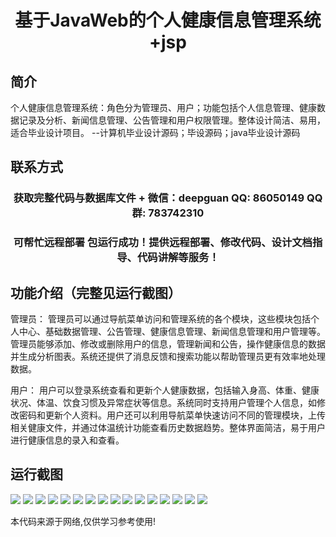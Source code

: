 <p><h1 align="center">基于JavaWeb的个人健康信息管理系统+jsp</h1></p>

## 简介
个人健康信息管理系统：角色分为管理员、用户；功能包括个人信息管理、健康数据记录及分析、新闻信息管理、公告管理和用户权限管理。整体设计简洁、易用，适合毕业设计项目。    --计算机毕业设计源码；毕设源码；java毕业设计源码


## 联系方式
<p><h3 align="center">获取完整代码与数据库文件 + 微信：deepguan QQ: 86050149 QQ群: 783742310</h3></p>
<p><h3 align="center">可帮忙远程部署 包运行成功！提供远程部署、修改代码、设计文档指导、代码讲解等服务！</h3></p>

## 功能介绍（完整见运行截图）
管理员： 管理员可以通过导航菜单访问和管理系统的各个模块，这些模块包括个人中心、基础数据管理、公告管理、健康信息管理、新闻信息管理和用户管理等。管理员能够添加、修改或删除用户的信息，管理新闻和公告，操作健康信息的数据并生成分析图表。系统还提供了消息反馈和搜索功能以帮助管理员更有效率地处理数据。

用户： 用户可以登录系统查看和更新个人健康数据，包括输入身高、体重、健康状况、体温、饮食习惯及异常症状等信息。系统同时支持用户管理个人信息，如修改密码和更新个人资料。用户还可以利用导航菜单快速访问不同的管理模块，上传相关健康文件，并通过体温统计功能查看历史数据趋势。整体界面简洁，易于用户进行健康信息的录入和查看。


## 运行截图
![](https://bs-1329754181.cos.ap-shanghai.myqcloud.com/ssm/PersonalHealthInformationManagementSystemJsp/img/001.jpg)
![](https://bs-1329754181.cos.ap-shanghai.myqcloud.com/ssm/PersonalHealthInformationManagementSystemJsp/img/002.jpg)
![](https://bs-1329754181.cos.ap-shanghai.myqcloud.com/ssm/PersonalHealthInformationManagementSystemJsp/img/003.jpg)
![](https://bs-1329754181.cos.ap-shanghai.myqcloud.com/ssm/PersonalHealthInformationManagementSystemJsp/img/004.jpg)
![](https://bs-1329754181.cos.ap-shanghai.myqcloud.com/ssm/PersonalHealthInformationManagementSystemJsp/img/005.jpg)
![](https://bs-1329754181.cos.ap-shanghai.myqcloud.com/ssm/PersonalHealthInformationManagementSystemJsp/img/006.jpg)
![](https://bs-1329754181.cos.ap-shanghai.myqcloud.com/ssm/PersonalHealthInformationManagementSystemJsp/img/007.jpg)
![](https://bs-1329754181.cos.ap-shanghai.myqcloud.com/ssm/PersonalHealthInformationManagementSystemJsp/img/008.jpg)
![](https://bs-1329754181.cos.ap-shanghai.myqcloud.com/ssm/PersonalHealthInformationManagementSystemJsp/img/009.jpg)
![](https://bs-1329754181.cos.ap-shanghai.myqcloud.com/ssm/PersonalHealthInformationManagementSystemJsp/img/010.jpg)
![](https://bs-1329754181.cos.ap-shanghai.myqcloud.com/ssm/PersonalHealthInformationManagementSystemJsp/img/011.jpg)
![](https://bs-1329754181.cos.ap-shanghai.myqcloud.com/ssm/PersonalHealthInformationManagementSystemJsp/img/012.jpg)
![](https://bs-1329754181.cos.ap-shanghai.myqcloud.com/ssm/PersonalHealthInformationManagementSystemJsp/img/013.jpg)
![](https://bs-1329754181.cos.ap-shanghai.myqcloud.com/ssm/PersonalHealthInformationManagementSystemJsp/img/014.jpg)
![](https://bs-1329754181.cos.ap-shanghai.myqcloud.com/ssm/PersonalHealthInformationManagementSystemJsp/img/015.jpg)
![](https://bs-1329754181.cos.ap-shanghai.myqcloud.com/ssm/PersonalHealthInformationManagementSystemJsp/img/016.jpg)

<p>本代码来源于网络,仅供学习参考使用!</p>
